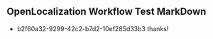## OpenLocalization Workflow Test MarkDown
* b2f60a32-9299-42c2-b7d2-10ef285d33b3 thanks!

<!--HONumber=Sep16_HO1-->


